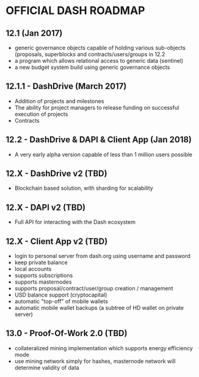 
# OFFICIAL DASH ROADMAP
## 12.1 (Jan 2017)
- generic governance objects capable of holding various sub-objects (proposals, superblocks and contracts/users/groups in 12.2
- a program which allows relational access to generic data (sentinel)
- a new budget system build using generic governance objects 

## 12.1.1 - DashDrive (March 2017)
- Addition of projects and milestones
- The ability for project managers to release funding on successful execution of projects
- Contracts

## 12.2 - DashDrive & DAPI & Client App (Jan 2018)
- A very early alpha version capable of less than 1 million users possible

## 12.X - DashDrive v2 (TBD)
- Blockchain based solution, with sharding for scalability

## 12.X - DAPI v2 (TBD)
- Full API for interacting with the Dash ecosystem

## 12.X - Client App v2 (TBD)
- login to personal server from dash.org using username and password
- keep private balance
- local accounts
- supports subscriptions
- supports masternodes
- supports proposal/contract/user/group creation / management
- USD balance support (cryptocapital)
- automatic "top-off" of mobile wallets
- automatic mobile wallet backups (a subtree of HD wallet on private server)

## 13.0 - Proof-Of-Work 2.0 (TBD)
- collateralized mining implementation which supports energy efficiency mode
- use mining network simply for hashes, masternode network will determine validity of data

